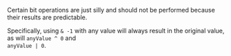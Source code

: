 
Certain bit operations are just silly and should not be performed because their results are predictable.

Specifically, using `& -1` with any value will always result in the original value, as will `anyValue ^ 0` and<br>`anyValue | 0`.
